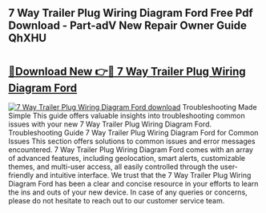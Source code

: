 ## 7 Way Trailer Plug Wiring Diagram Ford Free Pdf Download - Part-adV New Repair Owner Guide QhXHU

# <h2><a href="http://dfttuh.blite.top/?on=7+Way+Trailer+Plug+Wiring+Diagram+Ford">🔗Download New 👉🔴 7 Way Trailer Plug Wiring Diagram Ford</a></h2>

[![7 Way Trailer Plug Wiring Diagram Ford download](https://i.imgur.com/lujVjoI.png)](http://dfttuh.blite.top/?on=7+Way+Trailer+Plug+Wiring+Diagram+Ford)
Troubleshooting Made Simple This guide offers valuable insights into troubleshooting common issues with your new 7 Way Trailer Plug Wiring Diagram Ford. Troubleshooting Guide 7 Way Trailer Plug Wiring Diagram Ford for Common Issues This section offers solutions to common issues and error messages encountered. 7 Way Trailer Plug Wiring Diagram Ford comes with an array of advanced features, including geolocation, smart alerts, customizable themes, and multi-user access, all easily controlled through the user-friendly and intuitive interface. We trust that the 7 Way Trailer Plug Wiring Diagram Ford has been a clear and concise resource in your efforts to learn the ins and outs of your new device. In case of any queries or concerns, please do not hesitate to reach out to our customer service team.

